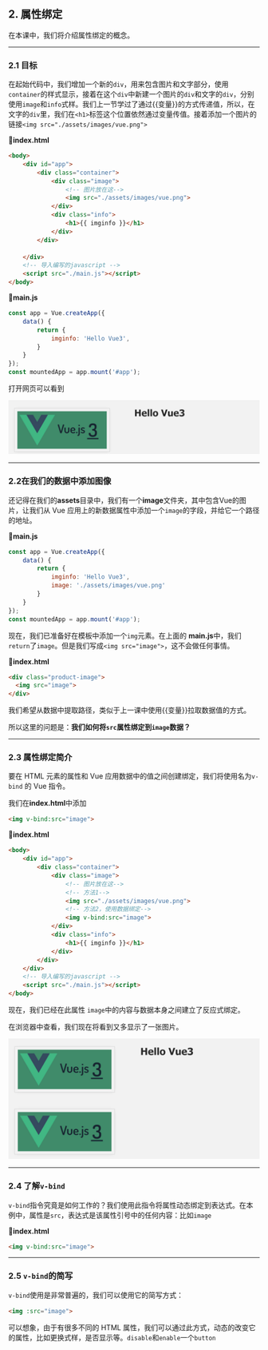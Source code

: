 ## 2. 属性绑定

在本课中，我们将介绍属性绑定的概念。

------

### 2.1 目标

在起始代码中，我们增加一个新的`div`，用来包含图片和文字部分，使用`container`的样式显示，接着在这个`div`中新建一个图片的`div`和文字的`div`，分别使用`image`和`info`式样。我们上一节学过了通过{{变量}}的方式传递值，所以，在文字的`div`里，我们在`<h1>`标签这个位置依然通过变量传值。接着添加一个图片的链接`<img src="./assets/images/vue.png">`

📄**index.html**

```html
<body>
    <div id="app">
        <div class="container">
            <div class="image">
                <!-- 图片放在这-->
                <img src="./assets/images/vue.png">
            </div>
            <div class="info">
                <h1>{{ imginfo }}</h1>
            </div>
        </div>
        
    </div>
    <!-- 导入编写的javascript -->
    <script src="./main.js"></script>
</body>
```

📄**main.js**

```javascript
const app = Vue.createApp({
    data() {
        return {
            imginfo: 'Hello Vue3',
        }
    }
});
const mountedApp = app.mount('#app');
```

打开网页可以看到

![image-20220118152330588](./assets/images/image-20220118152330588.png)

------

### 2.2在我们的数据中添加图像

还记得在我们的**assets**目录中，我们有一个**image**文件夹，其中包含Vue的图片，让我们从 Vue 应用上的新数据属性中添加一个`image`的字段，并给它一个路径的地址。

📄**main.js**

```javascript
const app = Vue.createApp({
    data() {
        return {
            imginfo: 'Hello Vue3',
            image: './assets/images/vue.png'
        }
    }
});
const mountedApp = app.mount('#app');
```

现在，我们已准备好在模板中添加一个`img`元素。在上面的 **main.js**中，我们`return`了`image`。但是我们写成`<img src="image">`，这不会做任何事情。

📄**index.html**

```html
<div class="product-image">
  <img src="image">
</div>
```

我们希望从数据中提取路径，类似于上一课中使用{{变量}}拉取数据值的方式。

所以这里的问题是：**我们如何将`src`属性绑定到`image`数据？**

------

### 2.3 属性绑定简介

要在 HTML 元素的属性和 Vue 应用数据中的值之间创建绑定，我们将使用名为`v-bind` 的 Vue 指令。

我们在**index.html**中添加

```html
<img v-bind:src="image">
```

📄**index.html**

```html
<body>
    <div id="app">
        <div class="container">
            <div class="image">
                <!-- 图片放在这-->
                <!-- 方法1-->
                <img src="./assets/images/vue.png">
                <!-- 方法2，使用数据绑定-->
                <img v-bind:src="image">
            </div>
            <div class="info">
                <h1>{{ imginfo }}</h1>
            </div>
        </div>
    </div>
    <!-- 导入编写的javascript -->
    <script src="./main.js"></script>
</body>
```

现在，我们已经在此属性 `image`中的内容与数据本身之间建立了反应式绑定。

在浏览器中查看，我们现在将看到又多显示了一张图片。

![image-20220118153358588](./assets/images/image-20220118153358588.png)



------

### 2.4 了解`v-bind`

`v-bind`指令究竟是如何工作的？我们使用此指令将属性动态绑定到表达式。在本例中，属性是`src`，表达式是该属性引号中的任何内容：比如`image`

📄**index.html**

```html
<img v-bind:src="image"> 
```



------

### 2.5 `v-bind`的简写

`v-bind`使用是非常普遍的，我们可以使用它的简写方式：

```html
<img :src="image"> 
```

可以想象，由于有很多不同的 HTML 属性，我们可以通过此方式，动态的改变它的属性，比如更换式样，是否显示等。`disable`和`enable`一个`button`



